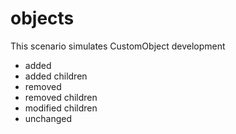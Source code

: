 # objects

This scenario simulates CustomObject development

* added
* added children
* removed
* removed children
* modified children
* unchanged